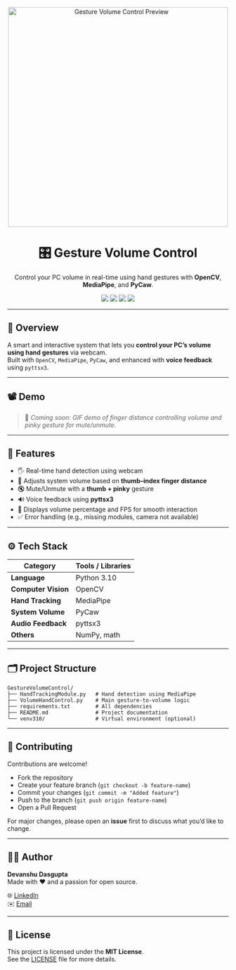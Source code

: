 <p align="center">
  <img src="preview.png" width="500" alt="Gesture Volume Control Preview"/>
</p>

<h1 align="center">🎛️ Gesture Volume Control</h1>
<p align="center">
  Control your PC volume in real-time using hand gestures with <b>OpenCV</b>, <b>MediaPipe</b>, and <b>PyCaw</b>.
</p>

<p align="center">
  <img src="https://img.shields.io/badge/Python-3.10-blue?logo=python"/>
  <img src="https://img.shields.io/badge/OpenCV-4.0+-red?logo=opencv"/>
  <img src="https://img.shields.io/badge/License-MIT-green"/>
  <img src="https://img.shields.io/badge/Platform-Windows-lightgrey"/>
</p>

---

## 📖 Overview
A smart and interactive system that lets you **control your PC’s volume using hand gestures** via webcam.  
Built with `OpenCV`, `MediaPipe`, `PyCaw`, and enhanced with **voice feedback** using `pyttsx3`.

---

## 📽️ Demo
> 🎥 _Coming soon: GIF demo of finger distance controlling volume and pinky gesture for mute/unmute._

---

## 🚀 Features
- 🖐️ Real-time hand detection using webcam  
- 📏 Adjusts system volume based on **thumb–index finger distance**  
- 🔇 Mute/Unmute with a **thumb + pinky** gesture  
- 🔊 Voice feedback using **pyttsx3**  
- 🎯 Displays volume percentage and FPS for smooth interaction  
- ✅ Error handling (e.g., missing modules, camera not available)  

---

## ⚙️ Tech Stack
| Category        | Tools / Libraries |
|-----------------|-------------------|
| **Language**    | Python 3.10       |
| **Computer Vision** | OpenCV        |
| **Hand Tracking**   | MediaPipe     |
| **System Volume**   | PyCaw         |
| **Audio Feedback**  | pyttsx3       |
| **Others**          | NumPy, math   |

---
## 🗂️ Project Structure
```
GestureVolumeControl/
├── HandTrackingModule.py   # Hand detection using MediaPipe
├── VolumeHandControl.py    # Main gesture-to-volume logic
├── requirements.txt        # All dependencies
├── README.md               # Project documentation
└── venv310/                # Virtual environment (optional)
```
---

## 🤝 Contributing
Contributions are welcome!  
- Fork the repository  
- Create your feature branch (`git checkout -b feature-name`)  
- Commit your changes (`git commit -m "Added feature"`)  
- Push to the branch (`git push origin feature-name`)  
- Open a Pull Request 

For major changes, please open an **issue** first to discuss what you’d like to change.  

---

## 🧑‍💻 Author
**Devanshu Dasgupta**  
Made with ❤️ and a passion for open source.  

🌐 [LinkedIn](https://www.linkedin.com/in/devanshu-dasgupta-509641299/)  
✉️ [Email](mailto:devanshu.das.gupta14@gmail.com)  

---

## 🧾 License
This project is licensed under the **MIT License**.  
See the [LICENSE](LICENSE.md) file for more details.
